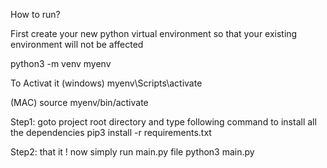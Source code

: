 How to run?

First create your new python virtual environment so that your existing environment will not be affected 

python3 -m venv myenv

To Activat it 
(windows)
myenv\Scripts\activate

(MAC)
source myenv/bin/activate


Step1: goto project root directory and type following command to install all the dependencies 
    pip3 install -r requirements.txt

Step2: that it ! now simply run main.py file 
    python3 main.py

